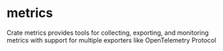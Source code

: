 # metrics
Crate metrics provides tools for collecting, exporting, and monitoring metrics with support for multiple exporters like OpenTelemetry Protocol
